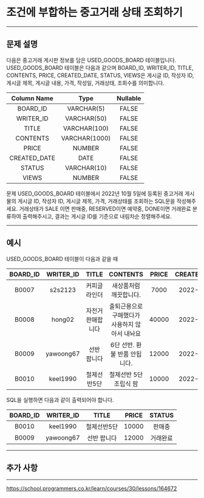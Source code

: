 # 조건에 부합하는 중고거래 상태 조회하기

---

## 문제 설명

다음은 중고거래 게시판 정보를 담은 USED_GOODS_BOARD 테이블입니다. USED_GOODS_BOARD 테이블은 다음과 같으며 BOARD_ID, WRITER_ID, TITLE, CONTENTS, PRICE, CREATED_DATE, STATUS, VIEWS은 게시글 ID, 작성자 ID, 게시글 제목, 게시글 내용, 가격, 작성일, 거래상태, 조회수를 의미합니다.

| Column Name    | Type         | Nullable |
|:--------------:|:------------:|:--------:|
| BOARD_ID       | VARCHAR(5)   | FALSE    |
| WRITER_ID      | VARCHAR(50)  | FALSE    |
| TITLE          | VARCHAR(100) | FALSE    |
| CONTENTS       | VARCHAR(1000)| FALSE    |
| PRICE          | NUMBER       | FALSE    |
| CREATED_DATE   | DATE         | FALSE    |
| STATUS         | VARCHAR(10)  | FALSE    |
| VIEWS          | NUMBER       | FALSE    |

문제
USED_GOODS_BOARD 테이블에서 2022년 10월 5일에 등록된 중고거래 게시물의 게시글 ID, 작성자 ID, 게시글 제목, 가격, 거래상태를 조회하는 SQL문을 작성해주세요. 거래상태가 SALE 이면 판매중, RESERVED이면 예약중, DONE이면 거래완료 분류하여 출력해주시고, 결과는 게시글 ID를 기준으로 내림차순 정렬해주세요.



---

## 예시

USED_GOODS_BOARD 테이블이 다음과 같을 때

| BOARD_ID | WRITER_ID | TITLE       | CONTENTS                                    | PRICE | CREATED_DATE | STATUS | VIEWS |
|:--------:|:---------:|:-----------:|:-------------------------------------------:|:-----:|:------------:|:------:|:-----:|
| B0007    | s2s2123   | 커피글라인더 | 새상품처럼 깨끗합니다.                         | 7000  | 2022-10-04   | DONE   | 210   |
| B0008    | hong02    | 자전거 판매합니다 | 출퇴근용으로 구매했다가 사용하지 않아서 내놔요     | 40000 | 2022-10-04   | SALE   | 301   |
| B0009    | yawoong67 | 선반 팝니다   | 6단 선반. 환불 반품 안됩니다.                  | 12000 | 2022-10-05   | DONE   | 202   |
| B0010    | keel1990  | 철제선반5단   | 철제선반 5단 조립식 팜                        | 10000 | 2022-10-05   | SALE   | 194   |

SQL을 실행하면 다음과 같이 출력되어야 합니다.

| BOARD_ID | WRITER_ID |    TITLE    | PRICE |  STATUS  |
|:--------:|:---------:|:-----------:|:-----:|:--------:|
| B0010    | keel1990  | 철제선반5단   | 10000 | 판매중    |
| B0009    | yawoong67 | 선반 팝니다   | 12000 | 거래완료   |


---

## 추가 사항



---

https://school.programmers.co.kr/learn/courses/30/lessons/164672
